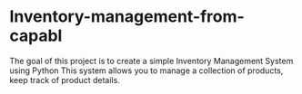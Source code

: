 # Inventory-management-from-capabl
The goal of this project is to create a simple Inventory Management System using Python This system allows you to manage a collection of products, keep track of product details.
